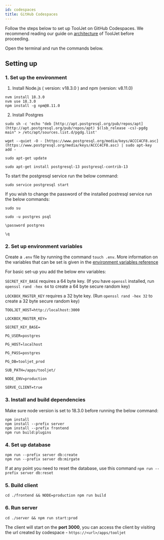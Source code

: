 ```yaml
---
id: codespaces
title: GitHub Codespaces
---
```


Follow the steps below to set up ToolJet on GitHub Codespaces. We recommend reading our guide on [architecture](https://docs.tooljet.com/docs/contributing-guide/setup/architecture) of ToolJet before proceeding.

Open the terminal and run the commands below.

## Setting up

### 1. Set up the environment 

1. Install Node.js ( version: v18.3.0 ) and npm (version: v8.11.0)

```
nvm install 18.3.0
nvm use 18.3.0
npm install -g npm@8.11.0
```

2. Install Postgres

```
sudo sh -c 'echo "deb [http://apt.postgresql.org/pub/repos/apt](http://apt.postgresql.org/pub/repos/apt) $(lsb_release -cs)-pgdg main" > /etc/apt/sources.list.d/pgdg.list'

wget --quiet -O - [https://www.postgresql.org/media/keys/ACCC4CF8.asc](https://www.postgresql.org/media/keys/ACCC4CF8.asc) | sudo apt-key add -

sudo apt-get update

sudo apt-get install postgresql-13 postgresql-contrib-13
```

To start the postgresql service run the below command: 

```
sudo service postgresql start
```

If you wish to change the password of the installed postresql service run the below commands:

```
sudo su

sudo -u postgres psql

\password postgres  

\q
```

### 2. Set up environment variables

Create a `.env` file by running the command `touch .env`. More information on the variables that can be set is given in the [environment variables reference](https://docs.tooljet.com/docs/setup/env-vars)

For basic set-up you add the below env variables:

`SECRET_KEY_BASE` requires a 64 byte key. (If you have `openssl` installed, run `openssl rand -hex 64` to create a 64 byte secure random key)

`LOCKBOX_MASTER_KEY` requires a 32 byte key. (Run `openssl rand -hex 32` to create a 32 byte secure random key)

```
TOOLJET_HOST=http://localhost:3000

LOCKBOX_MASTER_KEY=

SECRET_KEY_BASE=

PG_USER=postgres

PG_HOST=localhost

PG_PASS=postgres

PG_DB=tooljet_prod

SUB_PATH=/apps/tooljet/

NODE_ENV=production

SERVE_CLIENT=true
```


### 3.  Install and build dependencies

Make sure node version is set to 18.3.0 before running the below command:

```
npm install
npm install --prefix server
npm install --prefix frontend
npm run build:plugins
```


### 4. Set up database

```
npm run --prefix server db:create
npm run --prefix server db:mirgate
```

If at any point you need to reset the database, use this command `npm run --prefix server db:reset`

### 5. Build client

```
cd ./frontend && NODE=production npm run build
```

### 6. Run server

```
cd ./server && npm run start:prod
```

The client will start on the **port 3000**, you can access the client by visiting the url created by codespace - `https://<url>/apps/tooljet`